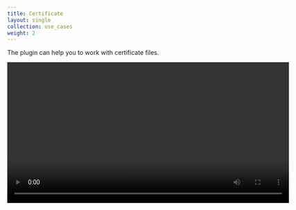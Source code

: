 ```yaml
---
title: Certificate
layout: single
collection: use_cases
weight: 2
---
```


The plugin can help you to work with certificate files.

<video width="650" height="auto" controls preload="auto" autoplay="autoplay">
  <source src="/assets/videos/certificate.mp4" type="video/mp4">
  Your browser does not support the video tag.
</video>